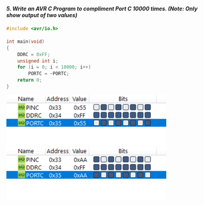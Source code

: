 
#### *5. Write an AVR C Program to compliment Port C 10000 times. (Note: Only show output of two values)*

```c
#include <avr/io.h>

int main(void)
{
    DDRC = 0xFF;
    unsigned int i;
    for (i = 0; i < 10000; i++)
        PORTC = ~PORTC;
    return 0;
}
```
<img src="./p5-1.png" style="width:30em" title="output-1" alt="output-1" >

<img src="./p5-2.png" style="width:30em" title="output-2" alt="output-2" >
